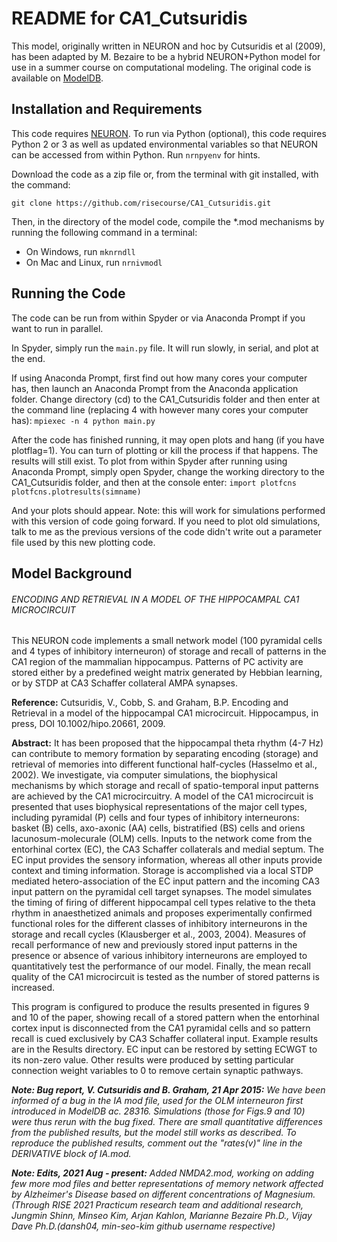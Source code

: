 # README for CA1_Cutsuridis

This model, originally written in NEURON and hoc by Cutsuridis et al (2009), has been adapted by M. Bezaire to be a hybrid NEURON+Python model for use in a summer course on computational modeling. The original code is available on [ModelDB](https://senselab.med.yale.edu/ModelDB/showmodel.cshtml?model=123815#tabs-1).

## Installation and Requirements

This code requires [NEURON](https://www.neuron.yale.edu/neuron/). To run via Python (optional), this code requires Python 2 or 3 as well as updated environmental variables so that NEURON can be accessed from within Python. Run `nrnpyenv` for hints.

Download the code as a zip file or, from the terminal with git installed, with the command:
```
git clone https://github.com/risecourse/CA1_Cutsuridis.git
```

Then, in the directory of the model code, compile the *.mod mechanisms by running the following command in a terminal:
* On Windows, run `mknrndll`
* On Mac and Linux, run `nrnivmodl`

## Running the Code
The code can be run from within Spyder or via Anaconda Prompt if you want to run in parallel.

In Spyder, simply run the `main.py` file.  It will run slowly, in serial, and plot at the end.

If using Anaconda Prompt, first find out how many cores your computer has, then launch an Anaconda Prompt from the Anaconda application folder. Change directory (cd) to the CA1_Cutsuridis folder and then enter at the command line (replacing 4 with however many cores your computer has):
`mpiexec -n 4 python main.py`

After the code has finished running, it may open plots and hang (if you have plotflag=1). You can turn of plotting or kill the process if that happens. The results will still exist. To plot from within Spyder after running using Anaconda Prompt, simply open Spyder, change the working directory to the CA1_Cutsuridis folder, and then at the console enter:
`import plotfcns
plotfcns.plotresults(simname)`

And your plots should appear. Note: this will work for simulations performed with this version of code going forward. If you need to plot old simulations, talk to me as the previous versions of the code didn't write out a parameter file used by this new plotting code.

## Model Background

###### ENCODING AND RETRIEVAL IN A MODEL OF THE HIPPOCAMPAL CA1 MICROCIRCUIT

This NEURON code implements a small network model (100 pyramidal cells and 4 types of inhibitory interneuron) of storage and recall of patterns in the CA1 region of the mammalian hippocampus. Patterns of PC activity are stored either by a predefined weight matrix generated by Hebbian learning, or by STDP at CA3 Schaffer collateral AMPA synapses.

**Reference:**
Cutsuridis, V., Cobb, S. and Graham, B.P. Encoding and Retrieval in a model of the hippocampal CA1 microcircuit. Hippocampus, in press, DOI 10.1002/hipo.20661, 2009.

**Abstract:**
It has been proposed that the hippocampal theta rhythm (4-7 Hz) can contribute to memory formation by separating encoding (storage) and retrieval of memories into different functional half-cycles (Hasselmo et al., 2002). We investigate, via computer simulations, the biophysical mechanisms by which storage and recall of spatio-temporal input patterns are achieved by the CA1 microcircuitry. A model of the CA1 microcircuit is presented that uses biophysical representations of the major cell types, including pyramidal (P) cells and four types of inhibitory
interneurons: basket (B) cells, axo-axonic (AA) cells, bistratified (BS) cells and oriens lacunosum-molecurale (OLM) cells. Inputs to the network come from the entorhinal cortex (EC), the CA3 Schaffer collaterals and medial septum. The EC input provides the sensory information, whereas all other inputs provide context and timing information. Storage is accomplished via a local STDP mediated hetero-association of the EC input pattern and the incoming CA3 input pattern on the pyramidal cell target synapses. The model simulates the timing of firing of
different hippocampal cell types relative to the theta rhythm in anaesthetized animals and proposes experimentally confirmed functional roles for the different classes of inhibitory interneurons in the storage and recall cycles (Klausberger et al., 2003, 2004). Measures of recall performance of new and previously stored input patterns in the presence or absence of various inhibitory interneurons are employed to quantitatively test the performance of our model. Finally, the mean recall quality of the CA1 microcircuit is tested as the number of stored patterns is increased.

This program is configured to produce the results presented in figures 9 and 10 of the paper, showing recall of a stored pattern when the entorhinal cortex input is disconnected from the CA1 pyramidal cells and so pattern recall is cued  exclusively by CA3 Schaffer collateral input. Example results are in the Results directory. EC input can be restored by setting ECWGT to its non-zero value. Other results were produced by setting particular connection weight variables to 0 to remove certain synaptic pathways.

*__Note: Bug report, V. Cutsuridis and B. Graham, 21 Apr 2015:__
We have been informed of a bug in the IA mod file, used for the OLM interneuron first introduced in ModelDB ac. 28316. Simulations (those for Figs.9 and 10) were thus rerun with the bug fixed. There are small quantitative differences from the published results, but the model still works as described. To reproduce the published results, comment out the "rates(v)" line in the DERIVATIVE block of IA.mod.*

*__Note: Edits, 2021 Aug - present:__
Added NMDA2.mod, working on adding few more mod files and better representations of memory network affected by Alzheimer's Disease based on different concentrations of Magnesium.(Through RISE 2021 Practicum research team and additional research, Jungmin Shinn, Minseo Kim, Arjan Kahlon, Marianne Bezaire Ph.D., Vijay Dave Ph.D.(dansh04, min-seo-kim github username respective)*

